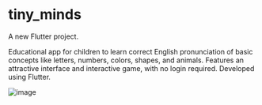 # tiny_minds

A new Flutter project.

Educational app for children to learn correct English pronunciation of basic concepts like letters, numbers, colors, shapes, and animals. Features an attractive interface and interactive game, with no login required. Developed using Flutter.

![image](https://github.com/JustRana/TinyMinds/assets/108571071/158d5877-4c62-4961-b8d3-d06af5afc342)

